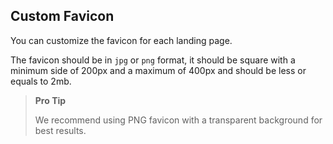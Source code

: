 ## Custom Favicon

You can customize the favicon for each landing page.

The favicon should be in `jpg` or `png` format, it should be square with a minimum side of 200px and a maximum of 400px and should be less or equals to 2mb.

> **Pro Tip**
> 
> We recommend using PNG favicon with a transparent background for best results.
